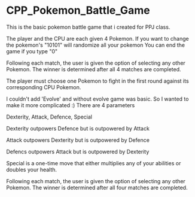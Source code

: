 # CPP_Pokemon_Battle_Game
This is the basic pokemon battle game that i created for PPJ class.

 The player and the CPU are each given 4 Pokemon.
 If you want to change the pokemon's "10101" will randomize all your pokemon 
 You can end the game if you type "0"
	
 Following each match, the user is given the option of selecting any other Pokemon.
 The winner is determined after all 4 matches are completed.

 The player must choose one Pokemon to fight in the first round against its 
 corresponding CPU Pokemon.

 I couldn't add 'Evolve' and without evolve game was basic. So I wanted to make it
 more complicated :) There are 4 parameters

Dexterity, Attack, Defence, Special

 Dexterity outpowers Defence but is outpowered by Attack

 Attack outpowers Dexterity but is outpowered by Defence

 Defencs outpowers Attack but is outpowered by Dexterity

 Special is a one-time move that either multiplies any of your abilities or doubles 
 your health.

Following each match, the user is given the option of selecting any other Pokemon.
The winner is determined after all four matches are completed.
